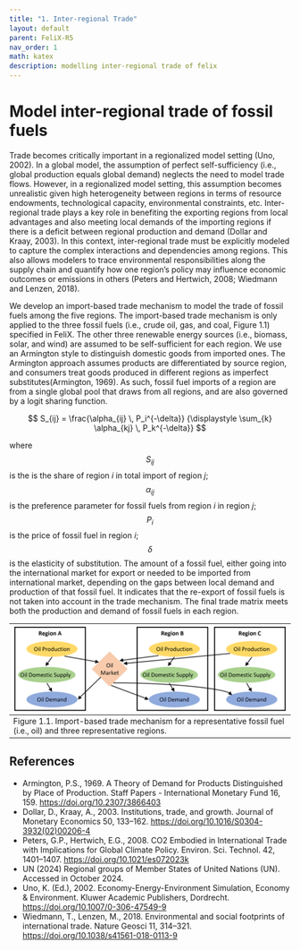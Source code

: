```yaml
---
title: "1. Inter-regional Trade"
layout: default
parent: FeliX-R5
nav_order: 1
math: katex
description: modelling inter-regional trade of felix
---
```


# Model inter-regional trade of fossil fuels 


Trade becomes critically important in a regionalized model setting (Uno, 2002). In a global model, the assumption of perfect self-sufficiency (i.e., global production equals global demand) neglects the need to model trade flows. However, in a regionalized model setting, this assumption becomes unrealistic given high heterogeneity between regions in terms of resource endowments, technological capacity, environmental constraints, etc. Inter-regional trade plays a key role in benefiting the exporting regions from local advantages and also meeting local demands of the importing regions if there is a deficit between regional production and demand (Dollar and Kraay, 2003). In this context, inter-regional trade must be explicitly modeled to capture the complex interactions and dependencies among regions. This also allows modelers to trace environmental responsibilities along the supply chain and quantify how one region’s policy may influence economic outcomes or emissions in others (Peters and Hertwich, 2008; Wiedmann and Lenzen, 2018).

We develop an import-based trade mechanism to model the trade of fossil fuels among the five regions. The import-based trade mechanism is only applied to the three fossil fuels (i.e., crude oil, gas, and coal, Figure 1.1) specified in FeliX. The other three renewable energy sources (i.e., biomass, solar, and wind) are assumed to be self-sufficient for each region. We use an Armington style to distinguish domestic goods from imported ones. The Armington approach assumes products are differentiated by source region, and consumers treat goods produced in different regions as imperfect substitutes(Armington, 1969). As such, fossil fuel imports of a region are from a single global pool that draws from all regions, and are also governed by a logit sharing function.

$$
S_{ij} =
\frac{\alpha_{ij} \, P_i^{-\delta}}
{\displaystyle \sum_{k} \alpha_{kj} \, P_k^{-\delta}}
$$

where $$S_{ij}$$ is the is the share of region *i* in total import of region *j*; $$\alpha_{ij}$$ is the preference parameter for fossil fuels from region *i* in region *j*; $$P_i$$ is the price of fossil fuel in region *i*; $$\delta$$ is the elasticity of substitution. The amount of a fossil fuel, either going into the international market for export or needed to be imported from international market, depending on the gaps between local demand and production of that fossil fuel. It indicates that the re-export of fossil fuels is not taken into account in the trade mechanism. The final trade matrix meets both the production and demand of fossil fuels in each region.

|[![](images/2_1_trade_mechanism.png)](images/2_1_trade_mechanism.png)
|:--|
|Figure 1.1. Import-based trade mechanism for a representative fossil fuel (i.e., oil) and three representative regions.|

## References
- Armington, P.S., 1969. A Theory of Demand for Products Distinguished by Place of Production. Staff Papers - International Monetary Fund 16, 159. https://doi.org/10.2307/3866403
- Dollar, D., Kraay, A., 2003. Institutions, trade, and growth. Journal of Monetary Economics 50, 133–162. https://doi.org/10.1016/S0304-3932(02)00206-4
- Peters, G.P., Hertwich, E.G., 2008. CO2 Embodied in International Trade with Implications for Global Climate Policy. Environ. Sci. Technol. 42, 1401–1407. https://doi.org/10.1021/es072023k
- UN (2024) Regional groups of Member States of United Nations (UN). Accessed in October 2024.
- Uno, K. (Ed.), 2002. Economy-Energy-Environment Simulation, Economy & Environment. Kluwer Academic Publishers, Dordrecht. https://doi.org/10.1007/0-306-47549-9
- Wiedmann, T., Lenzen, M., 2018. Environmental and social footprints of international trade. Nature Geosci 11, 314–321. https://doi.org/10.1038/s41561-018-0113-9

